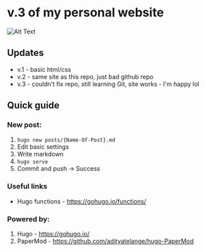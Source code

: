 # v.3 of my personal website

![Alt Text](https://media4.giphy.com/media/vvbGMpbhZMcHSsD50w/giphy.gif?cid=ecf05e47qcz9h0plmj7zmn71kelzs4h6nj47bb1qmu0r1uvm&rid=giphy.gif&ct=g)

## Updates
* v.1 - basic html/css
* v.2 - same site as this repo, just bad github repo
* v.3 - couldn't fix repo, still learning Git, site works - I'm happy lol

## Quick guide

### New post:

1. `hugo new posts/{Name-Of-Post}.md`
2. Edit basic settings
3. Write markdown
4. `hugo serve`
5. Commit and push -> Success

### Useful links

- Hugo functions - https://gohugo.io/functions/

### Powered by:

1. Hugo - https://gohugo.io/
2. PaperMod - https://github.com/adityatelange/hugo-PaperMod

